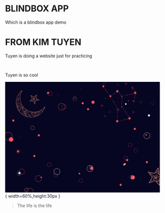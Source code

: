 # BLINDBOX APP
Which is a blindbox app demo

<h1>FROM KIM TUYEN</h1>
<p>Tuyen is doing a website just for practicing</p>
<br>
<p>Tuyen is so cool</p>

![text](background.png){ width=60%,height:30px }

> The life is the life

